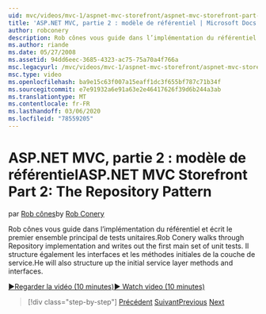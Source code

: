 ```yaml
---
uid: mvc/videos/mvc-1/aspnet-mvc-storefront/aspnet-mvc-storefront-part-2-the-repository-pattern
title: 'ASP.NET MVC, partie 2 : modèle de référentiel | Microsoft Docs'
author: robconery
description: Rob cônes vous guide dans l’implémentation du référentiel et écrit le premier ensemble principal de tests unitaires. Il structure également la première couche de service...
ms.author: riande
ms.date: 05/27/2008
ms.assetid: 94dd6eec-3685-4323-ac75-75a70a4f766a
msc.legacyurl: /mvc/videos/mvc-1/aspnet-mvc-storefront/aspnet-mvc-storefront-part-2-the-repository-pattern
msc.type: video
ms.openlocfilehash: ba9e15c63f007a15eaff1dc3f655bf787c71b34f
ms.sourcegitcommit: e7e91932a6e91a63e2e46417626f39d6b244a3ab
ms.translationtype: MT
ms.contentlocale: fr-FR
ms.lasthandoff: 03/06/2020
ms.locfileid: "78559205"
---
```

# <a name="aspnet-mvc-storefront-part-2-the-repository-pattern"></a><span data-ttu-id="630a4-104">ASP.NET MVC, partie 2 : modèle de référentiel</span><span class="sxs-lookup"><span data-stu-id="630a4-104">ASP.NET MVC Storefront Part 2: The Repository Pattern</span></span>

<span data-ttu-id="630a4-105">par [Rob cônes](https://github.com/robconery)</span><span class="sxs-lookup"><span data-stu-id="630a4-105">by [Rob Conery](https://github.com/robconery)</span></span>

<span data-ttu-id="630a4-106">Rob cônes vous guide dans l’implémentation du référentiel et écrit le premier ensemble principal de tests unitaires.</span><span class="sxs-lookup"><span data-stu-id="630a4-106">Rob Conery walks through Repository implementation and writes out the first main set of unit tests.</span></span> <span data-ttu-id="630a4-107">Il structure également les interfaces et les méthodes initiales de la couche de service.</span><span class="sxs-lookup"><span data-stu-id="630a4-107">He will also structure up the initial service layer methods and interfaces.</span></span>

[<span data-ttu-id="630a4-108">&#9654;Regarder la vidéo (10 minutes)</span><span class="sxs-lookup"><span data-stu-id="630a4-108">&#9654; Watch video (10 minutes)</span></span>](https://channel9.msdn.com/Blogs/ASP-NET-Site-Videos/aspnet-mvc-storefront-part-2-the-repository-pattern)

> [!div class="step-by-step"]
> <span data-ttu-id="630a4-109">[Précédent](aspnet-mvc-storefront-part-1-architectural-discussion-and-overview.md)
> [Suivant](aspnet-mvc-storefront-part-3-pipes-and-filters.md)</span><span class="sxs-lookup"><span data-stu-id="630a4-109">[Previous](aspnet-mvc-storefront-part-1-architectural-discussion-and-overview.md)
[Next](aspnet-mvc-storefront-part-3-pipes-and-filters.md)</span></span>
